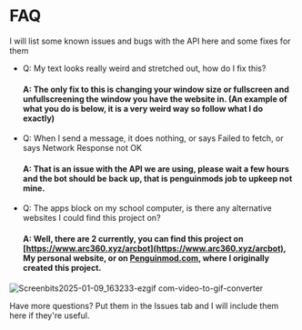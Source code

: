 # FAQ
I will list some known issues and bugs with the API here and some fixes for them

* Q: My text looks really weird and stretched out, how do I fix this?
  #### A: The only fix to this is changing your window size or fullscreen and unfullscreening the window you have the website in. (An example of what you do is below, it is a very weird way so follow what I do exactly)
* Q: When I send a message, it does nothing, or says Failed to fetch, or says Network Response not OK
  #### A: That is an issue with the API we are using, please wait a few hours and the bot should be back up, that is penguinmods job to upkeep not mine.
* Q: The apps block on my school computer, is there any alternative websites I could find this project on?
  #### A: Well, there are 2 currently, you can find this project on [https://www.arc360.xyz/arcbot](https://www.arc360.xyz/arcbot), My personal website, or on [Penguinmod.com](https://studio.penguinmod.com/?size=640x360#8625107356), where I originally created this project.

![Screenbits2025-01-09_163233-ezgif com-video-to-gif-converter](https://github.com/user-attachments/assets/ac232717-680b-4af9-af75-3d497a17cff0)

Have more questions? Put them in the Issues tab and I will include them here if they're useful.
